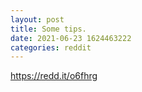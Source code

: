 ```yaml
--- 
layout: post 
title: Some tips. 
date: 2021-06-23 1624463222 
categories: reddit 
--- 
```

https://redd.it/o6fhrg